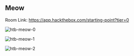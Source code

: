 ## Meow

Room Link: https://app.hackthebox.com/starting-point?tier=0

![htb-meow-0](https://github.com/user-attachments/assets/164a3546-91ac-440a-9b3c-077bd30925c7)


![htb-meow-1](https://github.com/user-attachments/assets/3ffbd787-aa6f-4fc4-81fd-6dca7c21e548)


![htb-meow-2](https://github.com/user-attachments/assets/dab611ac-c9b1-40f6-bb6e-76906c329aba)
